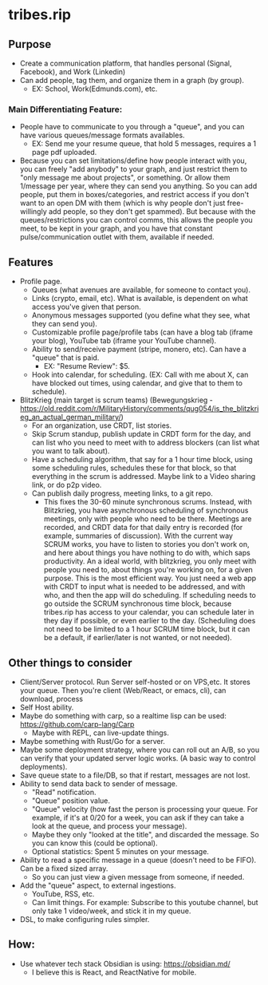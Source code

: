 # tribes.rip

## Purpose
- Create a communication platform, that handles personal (Signal, Facebook), and Work (Linkedin)
- Can add people, tag them, and organize them in a graph (by group).
   - EX: School, Work(Edmunds.com), etc.
   
### Main Differentiating Feature:
- People have to communicate to you through a "queue", and you can have various queues/message formats availables.
   - EX: Send me your resume queue, that hold 5 messages, requires a 1 page pdf uploaded.
- Because you can set limitations/define how people interact with you, you can freely "add anybody" to your graph, and just restrict them to "only message me about projects", or something. Or allow them 1/message per year, where they can send you anything. So you can add people, put them in boxes/categories, and restrict access if you don't want to an open DM with them (which is why people don't just free-willingly add people, so they don't get spammed). But because with the queues/restrictions you can control comms, this allows the people you meet, to be kept in your graph, and you have that constant pulse/communication outlet with them, available if needed.   
  
## Features
- Profile page.
   - Queues (what avenues are available, for someone to contact you).
   - Links (crypto, email, etc). What is available, is dependent on what access you've given that person.
   - Anonymous messages supported (you define what they see, what they can send you).
   - Customizable profile page/profile tabs (can have a blog tab (iframe your blog), YouTube tab (iframe your YouTube channel).
   - Ability to send/receive payment (stripe, monero, etc). Can have a "queue" that is paid.
     - EX: "Resume Review": $5.
   - Hook into calendar, for scheduling. (EX: Call with me about X, can have blocked out times, using calendar, and give that to them to schedule).
- BlitzKrieg (main target is scrum teams) (Bewegungskrieg - https://old.reddit.com/r/MilitaryHistory/comments/qug054/is_the_blitzkrieg_an_actual_german_military/)
   - For an organization, use CRDT, list stories.
   - Skip Scrum standup, publish update in CRDT form for the day, and can list who you need to meet with to address blockers (can list what you want to talk about).
   - Have a scheduling algorithm, that say for a  1 hour time block, using some scheduling rules, schedules these for that block, so that everything in the scrum is addressed. Maybe link to a Video sharing link, or do p2p video.
   - Can publish daily progress, meeting links, to a git repo.
      - This fixes the 30-60 minute synchronous scrums. Instead, with Blitzkrieg, you have asynchronous scheduling of synchronous meetings, only with people who need to be there. Meetings are recorded, and CRDT data for that daily entry is recorded (for example, summaries of discussion). With the current way SCRUM works, you have to listen to stories you don't work on, and here about things you have nothing to do with, which saps productivity. An a ideal world, with blitzkrieg, you only meet with people you need to, about things you're working on, for a given purpose. This is the most efficient way. You just need a web app with CRDT to input what is needed to be addressed, and with who, and then the app will do scheduling. If scheduling needs to go outside the SCRUM synchronous time block, because tribes.rip has access to your calendar, you can schedule later in they day if possible, or even earlier to the day. (Scheduling does not need to be limited to a 1 hour SCRUM time block, but it can be a default, if earlier/later is not wanted, or not needed).
   
## Other things to consider
- Client/Server protocol. Run Server self-hosted or on VPS,etc. It stores your queue. Then you're client (Web/React, or emacs, cli), can download, process
- Self Host ability.
- Maybe do something with carp, so a realtime lisp can be used: https://github.com/carp-lang/Carp
   - Maybe with REPL, can live-update things.
- Maybe something with Rust/Go for a server.
- Maybe some deployment strategy, where you can roll out an A/B, so you can verify that your updated server logic works. (A basic way to control deployments).
- Save queue state to a file/DB, so that if restart, messages are not lost.
- Ability to send data back to sender of message.
   - "Read" notification.
   - "Queue" position value.
   - "Queue" velocity (how fast the person is processing your queue. For example, if it's at 0/20 for a week, you can ask if they can take a look at the queue, and process your message).
   - Maybe they only "looked at the title", and discarded the message. So you can know this (could be optional).
   - Optional statistics: Spent 5 minutes on your message.
- Ability to read a specific message in a queue (doesn't need to be FIFO). Can be a fixed sized array.
   - So you can just view a given message from someone, if needed.
- Add the "queue" aspect, to external ingestions.
  - YouTube, RSS, etc.
  - Can limit things. For example: Subscribe to this youtube channel, but only take 1 video/week, and stick it in my queue.
- DSL, to make configuring rules simpler.

## How:
- Use whatever tech stack Obsidian is using: https://obsidian.md/
  - I believe this is React, and ReactNative for mobile.
